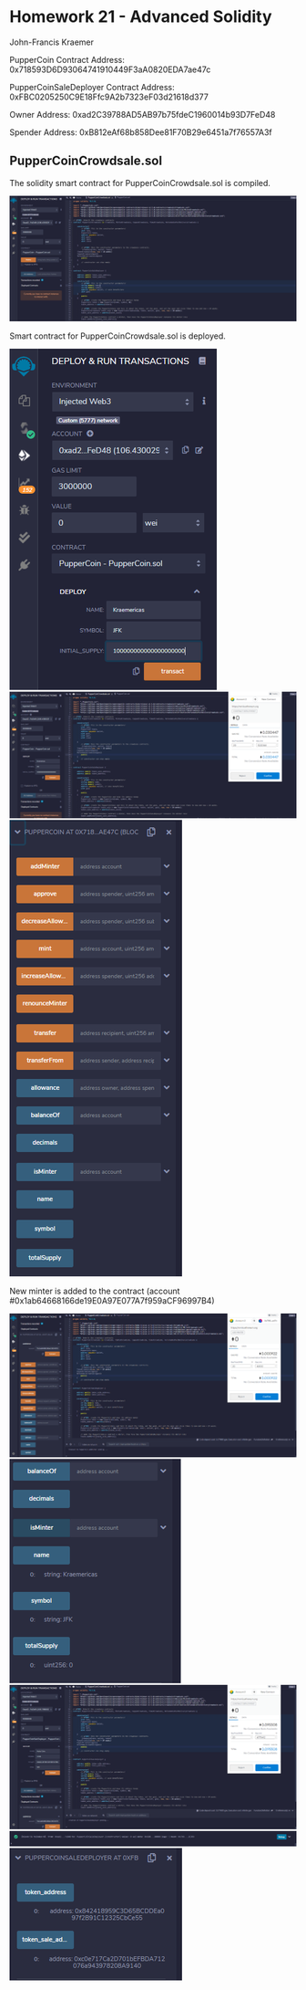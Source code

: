 # Homework 21 - Advanced Solidity

John-Francis Kraemer

PupperCoin Contract Address: 0x718593D6D93064741910449F3aA0820EDA7ae47c

PupperCoinSaleDeployer Contract Address: 0xFBC0205250C9E18Ffc9A2b7323eF03d21618d377

Owner Address: 0xad2C39788AD5AB97b75fdeC1960014b93D7FeD48

Spender Address: 0xB812eAf68b858Dee81F70B29e6451a7f76557A3f

## PupperCoinCrowdsale.sol
The solidity smart contract for PupperCoinCrowdsale.sol is compiled.

![remix_1](Images/remix1.png)

Smart contract for PupperCoinCrowdsale.sol is deployed.

![remix_2](Images/remix2.PNG)
![remix_3](Images/remix3.PNG)
![remix_4](Images/remix4.PNG)

New minter is added to the contract (account #0x1ab64668166de19E0A97E077A7f959aCF96997B4)

![remix_5](Images/remix5.PNG)
![remix_6](Images/remix6.PNG)
![remix_7](Images/remix7.PNG)
![remix_8](Images/remix8.PNG)
![remix_9](Images/remix9.PNG)

